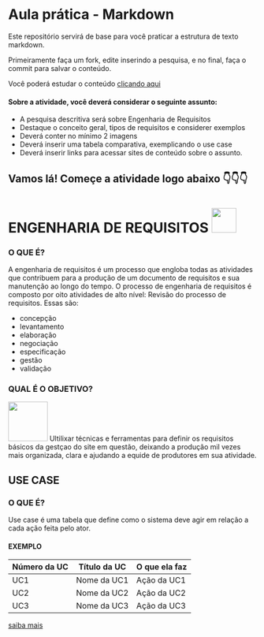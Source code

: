 # Aula prática - Markdown

Este repositório servirá de base para você praticar a estrutura de texto markdown. 

Primeiramente faça um fork, edite inserindo a pesquisa, e no final, faça o commit para salvar o conteúdo.

Você poderá estudar o conteúdo [clicando aqui](https://docs.pipz.com/central-de-ajuda/learning-center/guia-basico-de-markdown#open)

#### Sobre a atividade, você deverá considerar o seguinte assunto:

- A pesquisa descritiva será sobre Engenharia de Requisitos
- Destaque o conceito geral, tipos de requisitos e considerer exemplos
- Deverá conter no mínimo 2 imagens
- Deverá inserir uma tabela comparativa, exemplicando o use case
- Deverá inserir links para acessar sites de conteúdo sobre o assunto.


## Vamos lá! Começe a atividade logo abaixo 👇👇👇


# **ENGENHARIA DE REQUISITOS** <img src="https://media.tenor.com/q4842Jm1xv0AAAAM/joinha-yes.gif" width="50px">

### O QUE É?

  A engenharia de requisitos é um processo que engloba todas as atividades que contribuem para a produção de um documento de requisitos e sua manutenção ao longo do tempo. O processo de engenharia de requisitos é composto por oito atividades de alto nível: Revisão do processo de requisitos.
Essas são:
* concepção
* levantamento
* elaboração
* negociação
* especificação
* gestão
* validação

### QUAL É O OBJETIVO?
<img src="https://pa1.aminoapps.com/7570/e4ba52e6dccc4c8d8f876a727572994ec540c639r1-272-320_00.gif" width="80px">
  Ultilixar técnicas e ferramentas para definir os requisitos básicos da gestçao do site em questão, deixando a produção mil vezes mais organizada, clara e ajudando a equide de produtores em sua atividade.

## USE CASE

### O QUE É?

  Use case é uma tabela que define como o sistema deve agir em relação a cada ação feita pelo ator.

#### EXEMPLO

**Número da UC**|**Título da UC**|**O que ela faz**
----------------|----------------|---------------
UC1|Nome da UC1|Ação da UC1
UC2|Nome da UC2|Ação da UC2
UC3|Nome da UC3|Ação da UC3

[saiba mais](http://www.dsc.ufcg.edu.br/~jacques/cursos/apoo/html/plan/plan3.htm)
